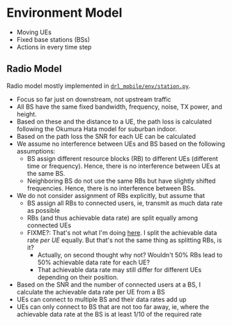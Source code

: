# Environment Model

* Moving UEs
* Fixed base stations (BSs)
* Actions in every time step

## Radio Model

Radio model mostly implemented in [`drl_mobile/env/station.py`](https://github.com/CN-UPB/deep-rl-mobility-management/blob/master/drl_mobile/env/station.py).

* Focus so far just on downstream, not upstream traffic
* All BS have the same fixed bandwidth, frequency, noise, TX power, and height.
* Based on these and the distance to a UE, the path loss is calculated following the Okumura Hata model for suburban indoor.
* Based on the path loss the SNR for each UE can be calculated
* We assume no interference between UEs and BS based on the following assumptions:
    * BS assign different resource blocks (RB) to different UEs (different time or frequency).
    Hence, there is no interference between UEs at the same BS.
    * Neighboring BS do not use the same RBs but have slightly shifted frequencies.
    Hence, there is no interference between BSs.
* We do not consider assignment of RBs explicitly, but assume that
    * BS assign all RBs to connected users, ie, transmit as much data rate as possible
    * RBs (and thus achievable data rate) are split equally among connected UEs
    * FIXME?: That's not what I'm doing [here](https://github.com/CN-UPB/deep-rl-mobility-management/blob/master/drl_mobile/env/station.py#L87).
    I split the achievable data rate *per UE* equally. But that's not the same thing as splitting RBs, is it?
        * Actually, on second thought why not? Wouldn't 50% RBs lead to 50% achievable data rate for each UE?
        * That achievable data rate may still differ for different UEs depending on their position.
* Based on the SNR and the number of connected users at a BS, I calculate the achievable data rate per UE from a BS
* UEs can connect to multiple BS and their data rates add up
* UEs can only connect to BS that are not too far away, ie, where the achievable data rate at the BS is at least 1/10 of the required rate    
